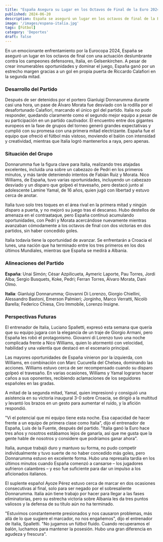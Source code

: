 ```yaml
---
title: "España Asegura su Lugar en los Octavos de Final de la Euro 2024 tras una Brillante Actuación contra Italia"
published: 2024-06-20
description: España se aseguró un lugar en los octavos de final de la Euro 2024 con una actuación deslumbrante contra los campeones defensores, Italia, en Gelsenkirchen.
image: '/images/espana-italia.jpg'
tags: [Fútbol]
category: 'Deportes'
draft: false 
---
```

En un emocionante enfrentamiento por la Eurocopa 2024, España se aseguró un lugar en los octavos de final con una actuación deslumbrante contra los campeones defensores, Italia, en Gelsenkirchen. A pesar de crear innumerables oportunidades y dominar el juego, España ganó por un estrecho margen gracias a un gol en propia puerta de Riccardo Calafiori en la segunda mitad.
### Desarrollo del Partido
Después de ser detenidos por el portero Gianluigi Donnarumma durante casi una hora, un pase de Álvaro Morata fue desviado con la rodilla por el desafortunado Calafiori, marcando el único gol del partido. Italia no pudo responder, quedando claramente como el segundo mejor equipo a pesar de su participación en un partido cautivador.
El encuentro entre dos gigantes europeos en la fase de grupos del torneo generó grandes expectativas y cumplió con su promesa con una primera mitad electrizante. España fue el equipo que ofreció el fútbol más vistoso, moviendo el balón con intensidad y creatividad, mientras que Italia logró mantenerlos a raya, pero apenas.
### Situación del Grupo
Donnarumma fue la figura clave para Italia, realizando tres atajadas excelentes, incluida una sobre un cabezazo de Pedri en los primeros minutos, y más tarde deteniendo intentos de Fabián Ruiz y Morata. Nico Williams, de España, tuvo varias oportunidades, incluyendo un cabezazo desviado y un disparo que golpeó el travesaño, pero destacó junto al adolescente Lamine Yamal, de 16 años, quien jugó con libertad y estuvo cerca de anotar.

Italia tuvo solo tres toques en el área rival en la primera mitad y ningún disparo a puerta, y no mejoró su juego tras el descanso. Hubo destellos de amenaza en el contraataque, pero España continuó acumulando oportunidades, con Pedri y Morata acercándose nuevamente mientras avanzaban cómodamente a los octavos de final con dos victorias en dos partidos, sin haber concedido goles.

Italia todavía tiene la oportunidad de avanzar. Se enfrentarán a Croacia el lunes, una nación que ha terminado entre los tres primeros en los dos últimos Mundiales, mientras que España se medirá a Albania.
### Alineaciones del Partido
**España**: Unai Simón; César Azpilicueta, Aymeric Laporte, Pau Torres, Jordi Alba; Sergio Busquets, Koke, Pedri; Ferran Torres, Álvaro Morata, Dani Olmo.

**Italia**: Gianluigi Donnarumma; Giovanni Di Lorenzo, Giorgio Chiellini, Alessandro Bastoni, Emerson Palmieri; Jorginho, Marco Verratti, Nicolò Barella; Federico Chiesa, Ciro Immobile, Lorenzo Insigne.
### Perspectivas Futuras
El entrenador de Italia, Luciano Spalletti, expresó esta semana que quería que su equipo jugara con la elegancia de un traje de Giorgio Armani, pero España les robó el protagonismo. Giovanni di Lorenzo tuvo una noche complicada frente a Nico Williams, quien lo atormentó con velocidad, habilidad y una valentía que destacó en el escenario principal.

Las mayores oportunidades de España vinieron por la izquierda, con Williams, en combinación con Marc Cucurella del Chelsea, dominando las acciones. Williams estuvo cerca de ser recompensado cuando su disparo golpeó el travesaño. En varias ocasiones, Williams y Yamal lograron hacer caños a sus oponentes, recibiendo aclamaciones de los seguidores españoles en las gradas.

A mitad de la segunda mitad, Yamal, quien impresionó y consiguió una asistencia en su victoria inaugural 3-0 sobre Croacia, se dirigió a la multitud y levantó los brazos en un gesto para aumentar el ruido, y la afición respondió.

"Vi el potencial que mi equipo tiene esta noche. Esa capacidad de hacer frente a un equipo de primera clase como Italia", dijo el entrenador de España, Luis de la Fuente, después del partido. "Italia ganó la Euro hace tres años y nosotros estábamos lejos de ganarla, así que me gusta que la gente hable de nosotros y considere que podríamos ganar ahora".

Italia, aunque trabajó duro y mantuvo su forma, no pudo competir individualmente y tuvo suerte de no haber concedido más goles, pero Donnarumma estuvo en excelente forma. Hubo una represalia tardía en los últimos minutos cuando España comenzó a cansarse – los jugadores sufrieron calambres – y eso fue suficiente para dar un impulso a los aficionados italianos.

El suplente español Ayoze Pérez estuvo cerca de marcar en dos ocasiones consecutivas al final, solo para ser negado por el sobresaliente Donnarumma. Italia aún tiene trabajo por hacer para llegar a las fases eliminatorias, pero su estrecha victoria sobre Albania les da tres puntos valiosos y la defensa de su título aún no ha terminado.

"Estuvimos constantemente presionados y nos causaron problemas, más allá de lo que sugiere el marcador, no nos engañemos", dijo el entrenador de Italia, Spalletti. "No jugamos un fútbol fluido. Cuando recuperamos el balón, luchamos para mantener la posesión. Hubo una gran diferencia en agudeza y frescura".
